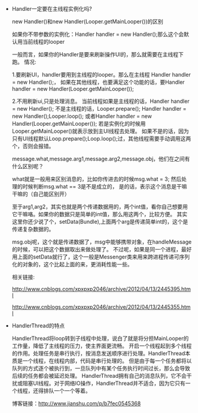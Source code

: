 * Handler一定要在主线程实例化吗?

  new Handler()和new Handler(Looper.getMainLooper())的区别
	
	如果你不带参数的实例化：Handler handler = new Handler();那么这个会默认用当前线程的looper
	
	一般而言，如果你的Handler是要来刷新操作UI的，那么就需要在主线程下跑。 情况:
	
	1.要刷新UI，handler要用到主线程的looper。那么在主线程 Handler handler = new Handler();，
      如果在其他线程，也要满足这个功能的话，要Handler handler = new Handler(Looper.getMainLooper());
	
	2.不用刷新ui,只是处理消息。 当前线程如果是主线程的话，Handler handler = new Handler();
      不是主线程的话，Looper.prepare(); Handler handler = new Handler();Looper.loop();
      或者Handler handler = new Handler(Looper.getMainLooper());
	  若是实例化的时候用Looper.getMainLooper()就表示放到主UI线程去处理。 
      如果不是的话，因为只有UI线程默认Loop.prepare();Loop.loop();过，其他线程需要手动调用这两个，否则会报错。
  
  message.what,message.arg1,message.arg2,message.obj，他们在之间有什么区别呢？
	
	what就是一般用来区别消息的，比如你传进去的时候msg.what = 3; 然后处理的时候判断msg.what == 3是不是成立的，
    是的话，表示这个消息是干嘛干嘛的（自己能区别开）
	
	至于arg1,arg2，其实也就是两个传递数据用的，两个int值，看你自己想要用它干嘛咯。如果你的数据只是简单的int值，那么用这两个，比较方便。 
    其实这里你还少说了个，setData(Bundle),上面两个arg是传递简单int的，这个是传递复杂数据的。
	
	msg.obj呢，这个就是传递数据了，msg中能够携带对象，在handleMessage的时候，可以把这个数据取出来做处理了。
    不过呢，如果是同一个进程，最好用上面的setData就行了，这个一般是Messenger类来用来跨进程传递可序列化的对象的，这个比起上面的来，更消耗性能一些。
	
	相关链接:
  
  http://www.cnblogs.com/xpxpxp2046/archive/2012/04/13/2445395.html
  
  http://www.cnblogs.com/xpxpxp2046/archive/2012/04/13/2445355.html

* HandlerThread的特点

    HandlerThread将loop转到子线程中处理，说白了就是将分担MainLooper的工作量，降低了主线程的压力，使主界面更流畅。
    开启一个线程起到多个线程的作用。处理任务是串行执行，按消息发送顺序进行处理。HandlerThread本质是一个线程，在线程内部，代码是串行处理的。
	但是由于每一个任务都将以队列的方式逐个被执行到，一旦队列中有某个任务执行时间过长，那么会导致后续的任务都会被延迟处理。
	HandlerThread拥有自己的消息队列，它不会干扰或阻塞UI线程。对于网络IO操作，HandlerThread并不适合，因为它只有一个线程，还得排队一个一个等着。
		
	博客链接：http://www.jianshu.com/p/b7fec0545368
